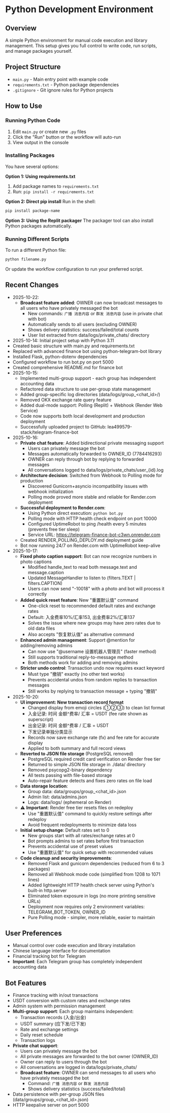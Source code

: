 # Python Development Environment

## Overview
A simple Python environment for manual code execution and library management. This setup gives you full control to write code, run scripts, and manage packages yourself.

## Project Structure
- `main.py` - Main entry point with example code
- `requirements.txt` - Python package dependencies
- `.gitignore` - Git ignore rules for Python projects

## How to Use

### Running Python Code
1. Edit `main.py` or create new `.py` files
2. Click the "Run" button or the workflow will auto-run
3. View output in the console

### Installing Packages
You have several options:

**Option 1: Using requirements.txt**
1. Add package names to `requirements.txt`
2. Run: `pip install -r requirements.txt`

**Option 2: Direct pip install**
Run in the shell:
```bash
pip install package-name
```

**Option 3: Using the Replit packager**
The packager tool can also install Python packages automatically.

### Running Different Scripts
To run a different Python file:
```bash
python filename.py
```

Or update the workflow configuration to run your preferred script.

## Recent Changes
- 2025-10-22:
  - **Broadcast feature added**: OWNER can now broadcast messages to all users who have privately messaged the bot
    - New commands: `广播 消息内容` or `群发 消息内容` (use in private chat with bot)
    - Automatically sends to all users (excluding OWNER)
    - Shows delivery statistics: success/failed/total counts
    - User list extracted from data/logs/private_chats/ directory
- 2025-10-14: Initial project setup with Python 3.11
- Created basic structure with main.py and requirements.txt
- Replaced with advanced finance bot using python-telegram-bot library
- Installed Flask, python-dotenv dependencies
- Configured workflow to run bot.py on port 5000
- Created comprehensive README.md for finance bot
- 2025-10-15: 
  - Implemented multi-group support - each group has independent accounting data
  - Refactored data structure to use per-group state management
  - Added group-specific log directories (data/logs/group_<chat_id>/)
  - Removed OKX exchange rate query feature
  - Added dual-mode support: Polling (Replit) + Webhook (Render Web Service)
  - Code now supports both local development and production deployment
  - Successfully uploaded project to GitHub: lea499579-stack/telegram-finance-bot
- 2025-10-16:
  - **Private chat feature**: Added bidirectional private messaging support
    - Users can privately message the bot
    - Messages automatically forwarded to OWNER_ID (7784416293)
    - OWNER can reply through bot by replying to forwarded messages
    - All conversations logged to data/logs/private_chats/user_{id}.log
  - **Architecture decision**: Switched from Webhook to Polling mode for production
    - Discovered Gunicorn+asyncio incompatibility issues with webhook initialization
    - Polling mode proved more stable and reliable for Render.com deployment
  - **Successful deployment to Render.com**:
    - Using Python direct execution: `python bot.py`
    - Polling mode with HTTP health check endpoint on port 10000
    - Configured UptimeRobot to ping /health every 5 minutes (prevents free tier sleep)
    - Service URL: https://telegram-finance-bot-c3wn.onrender.com
  - Created RENDER_POLLING_DEPLOY.md deployment guide
  - Bot now running 24/7 on Render.com with UptimeRobot keep-alive
- 2025-10-17:
  - **Fixed photo caption support**: Bot can now recognize numbers in photo captions
    - Modified handle_text to read both message.text and message.caption
    - Updated MessageHandler to listen to (filters.TEXT | filters.CAPTION)
    - Users can now send "-10018" with a photo and bot will process it correctly
  - **Added quick reset feature**: New "重置默认值" command
    - One-click reset to recommended default rates and exchange rates
    - Default: 入金费率10%/汇率153, 出金费率2%/汇率137
    - Solves the issue where new groups may have zero rates due to old data files
    - Also accepts "恢复默认值" as alternative command
  - **Enhanced admin management**: Support @mention for adding/removing admins
    - Can now use "@username 设置机器人管理员" (faster method)
    - Still supports traditional reply-to-message method
    - Both methods work for adding and removing admins
  - **Stricter undo control**: Transaction undo now requires exact keyword
    - Must type "撤销" exactly (no other text works)
    - Prevents accidental undos from random replies to transaction messages
    - Still works by replying to transaction message + typing "撤销"
- 2025-10-20:
  - **UI improvement: New transaction record format**
    - Changed display from emoji circles (①②③) to clean list format
    - 入金记录: 时间 金额^费率/ 汇率 = USDT (fee rate shown as superscript)
    - 出金记录: 时间 金额^费率 / 汇率 = USDT  
    - 下发记录单独分类显示
    - Records now save exchange rate (fx) and fee rate for accurate display
    - Applied to both summary and full record views
  - **Reverted to JSON file storage** (PostgreSQL removed)
    - PostgreSQL required credit card verification on Render free tier
    - Returned to simple JSON file storage in ./data/ directory
    - Removed psycopg2-binary dependency
    - All tests passing with file-based storage
    - Auto-repair feature detects and fixes zero rates on file load
  - **Data storage location**:
    - Group data: data/groups/group_<chat_id>.json
    - Admin list: data/admins.json
    - Logs: data/logs/ (ephemeral on Render)
  - ⚠️ **Important**: Render free tier resets files on redeploy
    - Use "重置默认值" command to quickly restore settings after redeploy
    - Avoid frequent redeployments to minimize data loss
  - **Initial setup change**: Default rates set to 0
    - New groups start with all rates/exchange rates at 0
    - Bot prompts admins to set rates before first transaction
    - Prevents accidental use of preset values
    - Use "重置默认值" for quick setup with recommended values
  - **Code cleanup and security improvements**:
    - Removed Flask and gunicorn dependencies (reduced from 6 to 3 packages)
    - Removed all Webhook mode code (simplified from 1208 to 1071 lines)
    - Added lightweight HTTP health check server using Python's built-in http.server
    - Eliminated token exposure in logs (no more printing sensitive URLs)
    - Deployment now requires only 2 environment variables: TELEGRAM_BOT_TOKEN, OWNER_ID
    - Pure Polling mode - simpler, more reliable, easier to maintain

## User Preferences
- Manual control over code execution and library installation
- Chinese language interface for documentation
- Financial tracking bot for Telegram
- **Important**: Each Telegram group has completely independent accounting data

## Bot Features
- Finance tracking with in/out transactions
- USDT conversion with custom rates and exchange rates
- Admin system with permission management
- **Multi-group support**: Each group maintains independent:
  - Transaction records (入金/出金)
  - USDT summary (应下发/已下发)
  - Rate and exchange settings
  - Daily reset schedule
  - Transaction logs
- **Private chat support**: 
  - Users can privately message the bot
  - All private messages are forwarded to the bot owner (OWNER_ID)
  - Owner can reply to users through the bot
  - All conversations are logged in data/logs/private_chats/
  - **Broadcast feature**: OWNER can send messages to all users who have privately messaged the bot
    - Command: `广播 消息内容` or `群发 消息内容`
    - Shows delivery statistics (success/failed/total)
- Data persistence with per-group JSON files (data/groups/group_<chat_id>.json)
- HTTP keepalive server on port 5000
